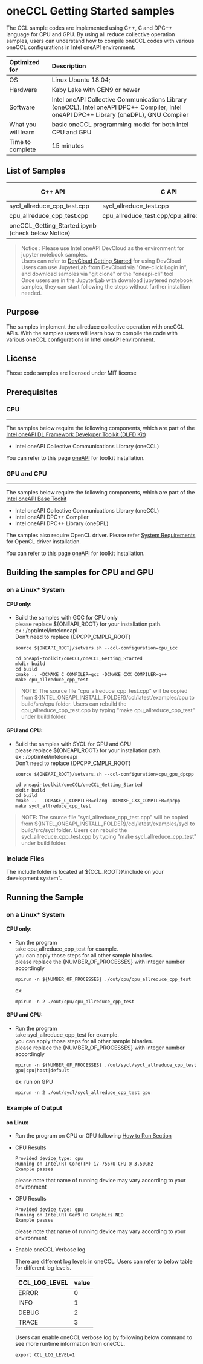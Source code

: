 # oneCCL Getting Started samples
The CCL sample codes are implemented using C++, C and DPC++ language for CPU and GPU. 
By using all reduce collective operation samples, users can understand how to compile oneCCL codes with various oneCCL configurations in Intel oneAPI environment.  

| Optimized for                     | Description  
|:---                               |:---
| OS                                | Linux Ubuntu 18.04; 
| Hardware                          | Kaby Lake with GEN9 or newer
| Software                          | Intel oneAPI Collective Communications Library (oneCCL), Intel oneAPI DPC++ Compiler, Intel oneAPI DPC++ Library (oneDPL), GNU Compiler
| What you will learn               | basic oneCCL programming model for both Intel CPU and GPU
| Time to complete                  | 15 minutes

## List of Samples
| C++ API | C API | Collective Operation |
| ------ | ------ | ------ |
| sycl_allreduce_cpp_test.cpp | sycl_allreduce_test.cpp |[Allreduce](https://intel.github.io/oneccl/spec/communication_primitives.html#allreduce) |
| cpu_allreduce_cpp_test.cpp | cpu_allreduce_test.cpp/cpu_allreduce_bfp16.c |[Allreduce](https://intel.github.io/oneccl/spec/communication_primitives.html#allreduce) |
|oneCCL_Getting_Started.ipynb (check below Notice)| | |
>  Notice : Please use Intel oneAPI DevCloud as the environment for jupyter notebook samples. \
Users can refer to [DevCloud Getting Started](https://devcloud.intel.com/oneapi/get-started/) for using DevCloud \
Users can use JupyterLab from DevCloud via "One-click Login in", and download samples via "git clone" or the "oneapi-cli" tool \
Once users are in the JupyterLab with download jupytered notebook samples, they can start following the steps without further installion needed.

## Purpose
The samples implement the allreduce collective operation with oneCCL APIs. 
With the samples users will learn how to compile the code with various oneCCL configurations in Intel oneAPI environment.

## License  
Those code samples are licensed under MIT license

## Prerequisites

### CPU

-----

The samples below require the following components, which are part of the [Intel oneAPI DL Framework Developer Toolkit (DLFD Kit)
](https://software.intel.com/en-us/oneapi/dldev-kit)
*  Intel oneAPI Collective Communications Library (oneCCL)

You can refer to this page [oneAPI](https://software.intel.com/en-us/oneapi) for toolkit installation.


### GPU and CPU

-----

The samples below require the following components, which are part of the [Intel oneAPI Base Tookit](https://software.intel.com/en-us/oneapi/oneapi-kit)
*  Intel oneAPI Collective Communications Library (oneCCL)
*  Intel oneAPI DPC++ Compiler
*  Intel oneAPI DPC++ Library (oneDPL)

The samples also require OpenCL driver. Please refer [System Requirements](https://software.intel.com/en-us/articles/intel-oneapi-base-toolkit-system-requirements) for OpenCL driver installation.


You can refer to this page [oneAPI](https://software.intel.com/en-us/oneapi) for toolkit installation.




## Building the samples for CPU and GPU 

### on a Linux* System  

#### CPU only:

- Build the samples  with GCC for CPU only \
  please replace ${ONEAPI_ROOT} for your installation path. \
  ex : /opt/intel/inteloneapi \
  Don't need to replace {DPCPP_CMPLR_ROOT} 
  ```
  source ${ONEAPI_ROOT}/setvars.sh --ccl-configuration=cpu_icc

  cd oneapi-toolkit/oneCCL/oneCCL_Getting_Started   
  mkdir build  
  cd build 
  cmake .. -DCMAKE_C_COMPILER=gcc -DCMAKE_CXX_COMPILER=g++
  make cpu_allreduce_cpp_test
  ```
> NOTE: The source file "cpu_allreduce_cpp_test.cpp" will be copied from ${INTEL_ONEAPI_INSTALL_FOLDER}/ccl/latest/examples/cpu to build/src/cpu folder.
Users can rebuild the cpu_allreduce_cpp_test.cpp by typing "make cpu_allreduce_cpp_test" under build folder.

#### GPU and CPU:

- Build the samples  with SYCL for GPU and CPU \
  please replace ${ONEAPI_ROOT} for your installation path. \
  ex : /opt/intel/inteloneapi \
  Don't need to replace {DPCPP_CMPLR_ROOT} 
  ```
  source ${ONEAPI_ROOT}/setvars.sh --ccl-configuration=cpu_gpu_dpcpp

  cd oneapi-toolkit/oneCCL/oneCCL_Getting_Started  
  mkdir build  
  cd build 
  cmake ..  -DCMAKE_C_COMPILER=clang -DCMAKE_CXX_COMPILER=dpcpp
  make sycl_allreduce_cpp_test
  ```
> NOTE: The source file "sycl_allreduce_cpp_test.cpp" will be copied from ${INTEL_ONEAPI_INSTALL_FOLDER}/ccl/latest/examples/sycl to build/src/sycl folder.
Users can rebuild the sycl_allreduce_cpp_test.cpp by typing "make sycl_allreduce_cpp_test" under build folder.

### Include Files
The include folder is located at ${CCL_ROOT}}\include on your development system".

## Running the Sample  

### on a Linux* System  

#### CPU only:
- Run the program \
  take cpu_allreduce_cpp_test for example. \
  you can apply those steps for all other sample binaries. \
  please replace the {NUMBER_OF_PROCESSES} with integer number accordingly

  ```
  mpirun -n ${NUMBER_OF_PROCESSES} ./out/cpu/cpu_allreduce_cpp_test 
  ```
  
  ex: 
  ```
  mpirun -n 2 ./out/cpu/cpu_allreduce_cpp_test
  ``` 
  

#### GPU and CPU:
- Run the program \
  take sycl_allreduce_cpp_test for example. \
  you can apply those steps for all other sample binaries. \
  please replace the {NUMBER_OF_PROCESSES} with integer number accordingly

  ```
  mpirun -n ${NUMBER_OF_PROCESSES} ./out/sycl/sycl_allreduce_cpp_test gpu|cpu|host|default
  ```
  
  ex: run on GPU
  ```
  mpirun -n 2 ./out/sycl/sycl_allreduce_cpp_test gpu
  ``` 
  

### Example of Output

#### on Linux 
- Run the program on CPU or GPU following [How to Run Section](#running-the-sample)
- CPU Results

  ```
  Provided device type: cpu
  Running on Intel(R) Core(TM) i7-7567U CPU @ 3.50GHz
  Example passes
  ```
  please note that name of running device may vary according to your environment
  

- GPU Results
  ```
  Provided device type: gpu
  Running on Intel(R) Gen9 HD Graphics NEO
  Example passes
  ```
  please note that name of running device may vary according to your environment
  
- Enable oneCCL Verbose log 

  There are different log levels in oneCCL. Users can refer to below table for different log levels. 
  
  | CCL_LOG_LEVEL | value 
  | :------ | :------ 
  | ERROR | 0   
  | INFO | 1    
  | DEBUG | 2   
  | TRACE | 3    
  
  
  Users can enable oneCCL verbose log by following below command to see more 
  runtime information from oneCCL.
  ```
  export CCL_LOG_LEVEL=1
  ```

